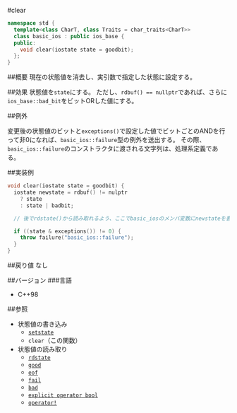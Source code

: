 #clear
```cpp
namespace std {
  template<class CharT, class Traits = char_traits<CharT>>
  class basic_ios : public ios_base {
  public:
    void clear(iostate state = goodbit);
  };
}
```

##概要
現在の状態値を消去し、実引数で指定した状態に設定する。

##効果
状態値を`state`にする。
ただし、`rdbuf() == nullptr`であれば、さらに`ios_base::bad_bit`をビットORした値にする。

##例外

変更後の状態値のビットと`exceptions()`で設定した値でビットごとのANDを行って非0になれば、`basic_ios::failure`型の例外を送出する。
その際、`basic_ios::failure`のコンストラクタに渡される文字列は、処理系定義である。

##実装例
```cpp
void clear(iostate state = goodbit) {
  iostate newstate = rdbuf() != nulptr
    ? state
    : state | badbit;

  // 後でrdstate()から読み取れるよう、ここでbasic_iosのメンバ変数にnewstateを書き込む。

  if ((state & exceptions()) != 0) {
    throw failure("basic_ios::failure");
  }
}
```

##戻り値
なし

##バージョン
###言語
- C++98

##参照
- 状態値の書き込み
    - [`setstate`](setstate.md)
    - `clear`（この関数）
- 状態値の読み取り
    - [`rdstate`](rdstate.md)
    - [`good`](good.md)
    - [`eof`](eof.md)
    - [`fail`](fail.md)
    - [`bad`](bad.md)
    - [`explicit operator bool`](op_bool.md)
    - [`operator!`](op_not.md)
